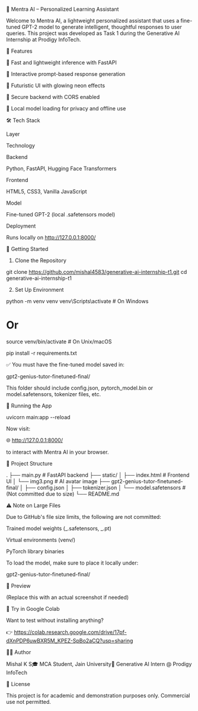 🧠 Mentra AI – Personalized Learning Assistant

Welcome to Mentra AI, a lightweight personalized assistant that uses a fine-tuned GPT-2 model to generate intelligent, thoughtful responses to user queries. This project was developed as Task 1 during the Generative AI Internship at Prodigy InfoTech.

🌟 Features

🚀 Fast and lightweight inference with FastAPI

💬 Interactive prompt-based response generation

🎨 Futuristic UI with glowing neon effects

🔐 Secure backend with CORS enabled

🧠 Local model loading for privacy and offline use

🛠 Tech Stack

Layer

Technology

Backend

Python, FastAPI, Hugging Face Transformers

Frontend

HTML5, CSS3, Vanilla JavaScript

Model

Fine-tuned GPT-2 (local .safetensors model)

Deployment

Runs locally on http://127.0.0.1:8000/

🚀 Getting Started

1. Clone the Repository

git clone https://github.com/mishal4583/generative-ai-internship-t1.git
cd generative-ai-internship-t1

2. Set Up Environment

python -m venv venv
venv\Scripts\activate # On Windows

# Or

source venv/bin/activate # On Unix/macOS

pip install -r requirements.txt

✅ You must have the fine-tuned model saved in:

gpt2-genius-tutor-finetuned-final/

This folder should include config.json, pytorch_model.bin or model.safetensors, tokenizer files, etc.

🧪 Running the App

uvicorn main:app --reload

Now visit:

🌐 http://127.0.0.1:8000/

to interact with Mentra AI in your browser.

📁 Project Structure

.
├── main.py # FastAPI backend
├── static/
│ ├── index.html # Frontend UI
│ └── img3.png # AI avatar image
├── gpt2-genius-tutor-finetuned-final/
│ ├── config.json
│ ├── tokenizer.json
│ └── model.safetensors # (Not committed due to size)
└── README.md

⚠ Note on Large Files

Due to GitHub's file size limits, the following are not committed:

Trained model weights (_.safetensors, _.pt)

Virtual environments (venv/)

PyTorch library binaries

To load the model, make sure to place it locally under:

gpt2-genius-tutor-finetuned-final/

📸 Preview

(Replace this with an actual screenshot if needed)

🤝 Try in Google Colab

Want to test without installing anything?

👉 https://colab.research.google.com/drive/17pf-dXnPDP6uwBXR5M_KPEZ-SpBo2aCQ?usp=sharing

👨‍💼 Author

Mishal K S🎓 MCA Student, Jain University💼 Generative AI Intern @ Prodigy InfoTech

📜 License

This project is for academic and demonstration purposes only. Commercial use not permitted.
